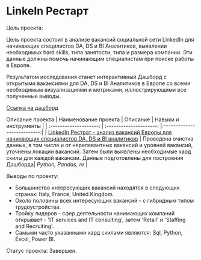 # LinkeIn Рестарт

Цель проекта: 

Цель проекта состоит в анализе вакансий социальной сети LinkedIn для начинающих специлистов DA, DS и BI Аналитиков, выявлении необходимых hard skills, типа занятости, типа и размера компании. Эти данные должны помочь начинающим специалистам при поиске работы в Европе.

Результатом исследования станет интерактивный Дашборд с открытыми вакансиями для DA, DS и BI Аналитиков в Европе со всеми необходимым визуализациями и метриками, иллюстрирующими все полученные выводы.

[Ссылка на дашборд](https://public.tableau.com/app/profile/ekaterina.zakharova/viz/Pet-projectLinkedInvacancies/Dashboard1)

 Описание проекта
| Наименование проекта | Описание | Навыки и инструменты  |
| :--------------------: | :---------------------: |:---------------------------:|
| [LinkedIn Рестрат - анализ вакансий Европы для начинающих специалистов DA, DS и BI аналитиков](https://github.com/ekaterina-zakharova/Pet-projects/blob/main/LinkedIn%20Рестарт/Masterskaya%20-%20LinkedIn%20-%20pet-project.ipynb) | Проведена очистка данных, в том числе и от нерелевантных вакансий и уровней вакансий, уточнены локации вакансий. Затем были выявлены необходимые хард скилы для каждой вакансии. Данные подготовлены для построения Дашборда| *Python, Pandas, re* |

Выводы по проекту:
   - Большинство интересующих вакансий находятся в следующих странах: Italy, France, United Kingdom.
   - Около половины всех интересующих вакансий - с гибридным типом трудоустройства.
   - Тройку лидеров - сфер деятельности нанимающих компаний открывает - 'IT services and IT consulting', затем 'Retail' и 'Staffing and Recruiting'.
   - Самыми часто указанными хард скилами являются: Sql, Python, Excel, Power BI.
  
Статус проекта: Завершен.
